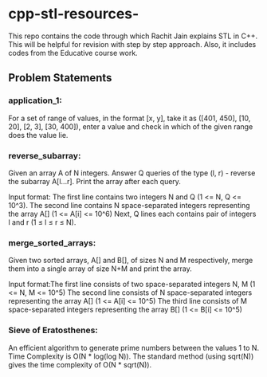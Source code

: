 # cpp-stl-resources-
This repo contains the code through which Rachit Jain explains STL in C++. This will be helpful for revision with step by step approach. Also, it includes codes from the Educative course work.

## Problem Statements
### application_1:
For a set of range of values, in the format [x, y], take it as ([401, 450], [10, 20], [2, 3], [30, 400]), enter a value and check in which of the given range does the value lie.

### reverse_subarray:
Given an array A of N integers. Answer Q queries of the type (l, r) - reverse the subarray A[l...r]. Print the array after each query.

Input format: The first line contains two integers N and Q (1 <= N, Q <= 10^3).
              The second line contains N space-separated integers representing the array A[] (1 <= A[i] <= 10^6)
              Next, Q lines each contains pair of integers l and r (1 ≤ l ≤ r ≤ N).

### merge_sorted_arrays:
Given two sorted arrays, A[] and B[], of sizes N and M respectively, merge them into a single array of size N+M and print the array.

Input format:The first line consists of two space-separated integers N, M (1 <= N, M <= 10^5)
             The second line consists of N space-separated integers representing the array A[] (1 <= A[i] <= 10^5)
             The third line consists of M space-separated integers representing the array B[] (1 <= B[i] <= 10^5)

### Sieve of Eratosthenes:
An efficient algorithm to generate prime numbers between the values 1 to N. Time Complexity is O(N * log(log N)). The standard method (using sqrt(N)) gives the time complexity of O(N * sqrt(N)).
